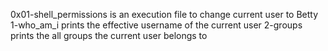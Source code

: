 0x01-shell_permissions is an execution file to change current user to Betty
1-who_am_i prints the effective username of the current user
2-groups prints the all groups the current user belongs to
